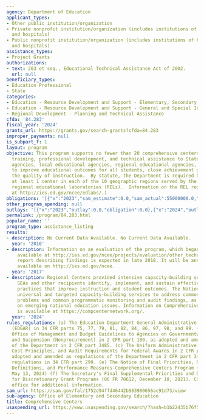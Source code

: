 ```yaml
---
agency: Department of Education
applicant_types:
- Other public institution/organization
- Private nonprofit institution/organization (includes institutions of higher education
  and hospitals)
- Public nonprofit institution/organization (includes institutions of higher education
  and hospitals)
assistance_types:
- Project Grants
authorizations:
- text: 203 et seq., Educational Technical Assistance Act of 2002.
  url: null
beneficiary_types:
- Education Professional
- State
categories:
- Education - Resource Development and Support - Elementary, Secondary Education
- Education - Resource Development and Support - General and Special Interest Organizations
- Regional Development - Planning and Technical Assistance
cfda: '84.283'
fiscal_year: '2024'
grants_url: https://grants.gov/search-grants?cfda=84.283
improper_payments: null
is_subpart_f: 1
layout: program
objective: This program supports no fewer than 20 comprehensive centers that provide
  training, professional development, and technical assistance to State educational
  agencies, local educational agencies, regional educational agencies, and schools
  to improve educational outcomes for all students, close achievement gaps, and improve
  the quality of instruction.  By statute, the Department is required to establish
  at least 1 center in each of the 10 geographic regions served by the Department's
  regional educational laboratories (RELs).  Information on the REL regions is available
  at http://ies.ed.gov/ncee/edlabs/.)
obligations: '[{"x":"2023","sam_estimate":0.0,"sam_actual":55000000.0,"usa_spending_actual":54689770.9},{"x":"2024","sam_estimate":0.0,"sam_actual":50000000.0,"usa_spending_actual":49708809.0},{"x":"2025","sam_estimate":0.0,"sam_actual":50000000.0,"usa_spending_actual":0.0}]'
other_program_spending: null
outlays: '[{"x":"2023","outlay":0.0,"obligation":0.0},{"x":"2024","outlay":8553767.12,"obligation":48208809.0},{"x":"2025","outlay":0.0,"obligation":0.0}]'
permalink: /program/84.283.html
popular_name: ''
program_type: assistance_listing
results:
- description: No Current Data Available. No Current Data Available.
  year: '2016'
- description: Information on an evaluation of the program, which began in 2013, is
    available at http://ies.ed.gov/ncee/projects/evaluation/other_techcenters12.asp.  A
    report describing findings is expected in late 2018. It will be announced and
    available on http://ies.ed.gov/ncee.
  year: '2017'
- description: Regional Centers provided intensive capacity-building services to help
    SEAs and other recipients identify, implement, and sustain effective evidence-based
    practices that improve instruction and student outcomes. The National Center provided
    universal and targeted capacity-building services to address common high-leverage
    problems and common programmatic monitoring and audit findings, as well as information
    on emerging national education issues. Information on Comprehensive Center activities
    is available at https://compcenternetwork.org/.
  year: '2024'
rules_regulations: (a) The Education Department General Administrative Regulations
  (EDGAR) in 34 CFR parts 75, 77, 79, 81, 82, 84, 86, 97, 98, and 99. (b) The OMB
  Office of Management and Budget Guidelines to Agencies on Governmentwide Debarment
  and Suspension (Nonprocurement) in 2 CFR part 180, as adopted and amended as regulations
  of the Department in 2 CFR part 3485. (c) The Uniform Administrative Requirements,
  Cost Principles, and Audit Requirements for Federal Awards in 2 CFR part 200, as
  adopted and amended as regulations of the Department in 2 CFR part 3474. (d) The
  regulations in 34 CFR part 299. (e) The Notice of Final Priorities, Requirements,
  Definitions, and Performance Measures-Comprehensive Centers Program ((89 FR 41498,
  May 13, 2024) (f) The Secretary's Final Supplemental Priorities and Definitions
  for Discretionary Grant Programs (86 FR 70612, December 10, 2021). Contact the program
  office for additional information.
sam_url: https://sam.gov/fal/1752d94ffd46442b983980656ac91d73/view
sub-agency: Office of Elementary and Secondary Education
title: Comprehensive Centers
usaspending_url: https://www.usaspending.gov/search/?hash=b1b22435b76f55d91fa8a52cf688f096
---
```

